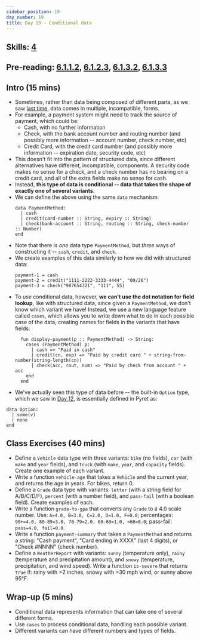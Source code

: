 ```yaml
---
sidebar_position: 19
day_number: 19
title: Day 19 - Conditional data
---
```


## Skills: [4](</skills/#(4)>)

## Pre-reading: [6.1.1.2](%7B%7BDCIC_DOMAIN%7D%7D/intro-struct-data.html#%28part._.A_.First_.Peek_at_.Conditional_.Data%29), [6.1.2.3](%7B%7BDCIC_DOMAIN%7D%7D/intro-struct-data.html#%28part._.Defining_and_.Creating_.Conditional_.Data%29), [6.1.3.2](%7B%7BDCIC_DOMAIN%7D%7D/intro-struct-data.html#%28part._telling-apart-variants%29), [6.1.3.3](%7B%7BDCIC_DOMAIN%7D%7D/intro-struct-data.html#%28part._process-fields-variants%29)

## Intro (15 mins)

- Sometimes, rather than data being composed of different parts, as we saw [last
  time](/days/18), data comes in multiple, incompatible, forms.
- For example, a payment system might need to track the source of payment, which
  could be:
  - Cash, with no further information
  - Check, with the bank account number and routing number (and possibly more information -- account number, check number, etc)
  - Credit Card, with the credit card number (and possibly more information -- expiration date, security code, etc)
- This doesn't fit into the pattern of structured data, since different
  alternatives have different, incompatible, components. A security code makes
  no sense for a check, and a check number has no bearing on a credit card, and
  all of the extra fields make no sense for cash.
- Instead, **this type of data is conditional -- data that takes the shape of
  exactly one of several variants.**
- We can define the above using the same `data` mechanism:
  ```pyret
  data PaymentMethod:
    | cash
    | credit(card-number :: String, expiry :: String)
    | check(bank-account :: String, routing :: String, check-number :: Number)
  end
  ```
- Note that there is _one_ data type `PaymentMethod`, but _three_ ways of
  constructing it -- `cash`, `credit`, and `check`.
- We create examples of this data similarly to how we did with structured data:
  ```pyret
  payment-1 = cash
  payment-2 = credit("1111-2222-3333-4444", "09/26")
  payment-3 = check("987654321", "111", 55)
  ```
- To _use_ conditional data, however, **we can't use the dot notation for field lookup**, like with structured data,
  since given a `PaymentMethod`, we don't know which variant we have! Instead, we use a
  new language feature called `cases`, which allows you to write down what to do in each possible case
  of the data, creating names for fields in the variants that have fields:
  ```pyret
    fun display-payment(p :: PaymentMethod) -> String:
      cases (PaymentMethod) p:
        | cash => "Paid in cash"
        | credit(cn, exp) => "Paid by credit card " + string-from-number(string-length(cn))
        | check(acc, rout, num) => "Paid by check from account " + acc
      end
    end
  ```
- We've actually seen this type of data before -- the built-in `Option` type, which we saw in [Day 12](/days/12), is essentially defined in Pyret as:

```pyret
data Option:
  | some(v)
  | none
end
```

## Class Exercises (40 mins)

- Define a `Vehicle` data type with three variants: `bike` (no fields), `car`
  (with `make` and `year` fields), and `truck` (with `make`, `year`, and
  `capacity` fields). Create one example of each variant.
- Write a function `vehicle-age` that takes a `Vehicle` and the current year,
  and returns the age in years. For bikes, return 0.
- Define a `Grade` data type with variants: `letter` (with a string field for
  A/B/C/D/F), `percent` (with a number field), and `pass-fail` (with a boolean
  field). Create examples of each.
- Write a function `grade-to-gpa` that converts any `Grade` to a 4.0 scale
  number. Use: `A=4.0, B=3.0, C=2.0, D=1.0, F=0.0`; percentages: `90+=4.0, 80-89=3.0, 70-79=2.0, 60-69=1.0, <60=0.0`; pass-fail: `pass=4.0, fail=0.0`.
- Write a function `payment-summary` that takes a `PaymentMethod` and returns a
  string: "Cash payment", "Card ending in XXXX" (last 4 digits), or "Check
  #NNNN" (check number).
- Define a `WeatherReport` with variants: `sunny` (temperature only), `rainy`
  (temperature and precipitation amount), and `snowy` (temperature,
  precipitation, and wind speed). Write a function `is-severe` that returns
  `true` if: rainy with >2 inches, snowy with >30 mph wind, or sunny above 95°F.

## Wrap-up (5 mins)

- Conditional data represents information that can take one of several different forms.
- Use `cases` to process conditional data, handling each possible variant.
- Different variants can have different numbers and types of fields.
